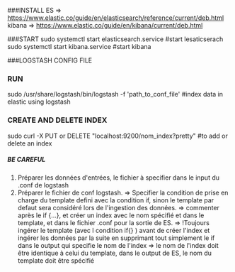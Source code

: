 ###INSTALL
ES => https://www.elastic.co/guide/en/elasticsearch/reference/current/deb.html
kibana => https://www.elastic.co/guide/en/kibana/current/deb.html

###START
sudo systemctl start elasticsearch.service #start lesaticserach
sudo systemctl start kibana.service #start kibana


###LOGSTASH CONFIG FILE


### RUN 
sudo /usr/share/logstash/bin/logstash -f 'path_to_conf_file' #index data in elastic using logstash

### CREATE AND DELETE INDEX
sudo curl -X PUT or DELETE "localhost:9200/nom_index?pretty" #to add or delete an index

##### BE CAREFUL
1) Préparer les données d'entrées, le fichier à specifier dans le input du .conf de logstash
2) Préparer le fichier de conf logstash. 
	=> Specifier la condition de prise en charge du template defini avec la condition if, sinon le template par defaut sera considéré lors de l'ingestion des données.
	=> commenter après le if {...}, et créer un index avec le nom spécifié et dans le template, et dans le fichier .conf pour la sortie de ES.
	=> !Toujours ingérer le template (avec l condition if{} ) avant de créer l'index et ingérer les données par la suite en supprimant tout simplement le if dans le output qui specifie le nom de l'index
	=> le nom de l'index doit être identique à celui du template, dans le output de ES, le nom du template doit être spécifié

